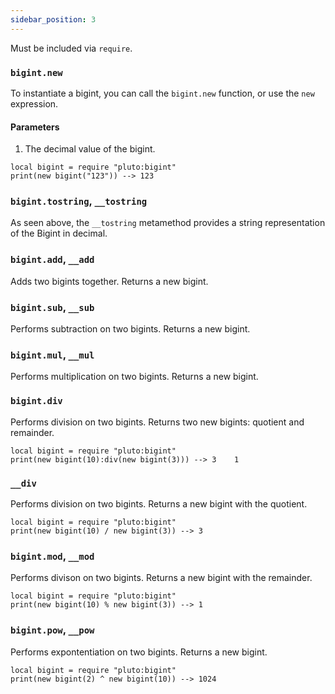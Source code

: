 ```yaml
---
sidebar_position: 3
---
```

Must be included via `require`.

### `bigint.new`
To instantiate a bigint, you can call the `bigint.new` function, or use the `new` expression.
#### Parameters
1. The decimal value of the bigint.
```pluto
local bigint = require "pluto:bigint"
print(new bigint("123")) --> 123
```

### `bigint.tostring`, `__tostring`
As seen above, the `__tostring` metamethod provides a string representation of the Bigint in decimal.

### `bigint.add`, `__add`
Adds two bigints together. Returns a new bigint.

### `bigint.sub`, `__sub`
Performs subtraction on two bigints. Returns a new bigint.

### `bigint.mul`, `__mul`
Performs multiplication on two bigints. Returns a new bigint.

### `bigint.div`
Performs division on two bigints. Returns two new bigints: quotient and remainder.
```pluto
local bigint = require "pluto:bigint"
print(new bigint(10):div(new bigint(3))) --> 3    1
```

### `__div`
Performs division on two bigints. Returns a new bigint with the quotient.
```pluto
local bigint = require "pluto:bigint"
print(new bigint(10) / new bigint(3)) --> 3
```

### `bigint.mod`, `__mod`
Performs divison on two bigints. Returns a new bigint with the remainder.
```pluto
local bigint = require "pluto:bigint"
print(new bigint(10) % new bigint(3)) --> 1
```

### `bigint.pow`, `__pow`
Performs expontentiation on two bigints. Returns a new bigint.
```pluto
local bigint = require "pluto:bigint"
print(new bigint(2) ^ new bigint(10)) --> 1024
```

